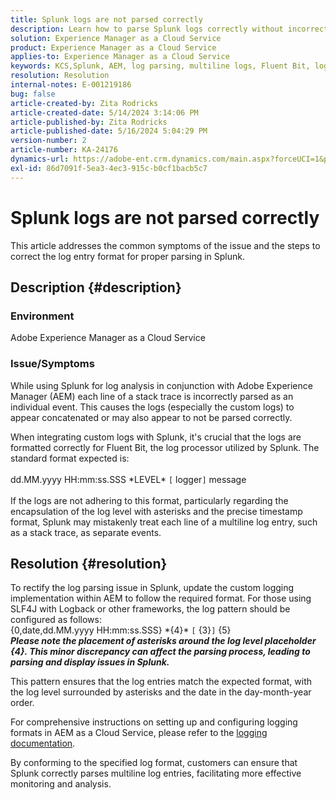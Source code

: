 ```yaml
---
title: Splunk logs are not parsed correctly
description: Learn how to parse Splunk logs correctly without incorrect custom log formats in Adobe Experience Manager as a Cloud Service.
solution: Experience Manager as a Cloud Service
product: Experience Manager as a Cloud Service
applies-to: Experience Manager as a Cloud Service
keywords: KCS,Splunk, AEM, log parsing, multiline logs, Fluent Bit, log format, stack trace, log configuration
resolution: Resolution
internal-notes: E-001219186
bug: false
article-created-by: Zita Rodricks
article-created-date: 5/14/2024 3:14:06 PM
article-published-by: Zita Rodricks
article-published-date: 5/16/2024 5:04:29 PM
version-number: 2
article-number: KA-24176
dynamics-url: https://adobe-ent.crm.dynamics.com/main.aspx?forceUCI=1&pagetype=entityrecord&etn=knowledgearticle&id=91f29598-0412-ef11-9f8a-6045bd03c412
exl-id: 86d7091f-5ea3-4ec3-915c-b0cf1bacb5c7
---
```

# Splunk logs are not parsed correctly


This article addresses the common symptoms of the issue and the steps to correct the log entry format for proper parsing in Splunk.

## Description {#description}


### <b>Environment</b>

Adobe Experience Manager as a Cloud Service



### <b>Issue/Symptoms</b>

While using Splunk for log analysis in conjunction with Adobe Experience Manager (AEM) each line of a stack trace is incorrectly parsed as an individual event. This causes the logs (especially the custom logs) to appear concatenated or may also appear to not be parsed correctly.

When integrating custom logs with Splunk, it's crucial that the logs are formatted correctly for Fluent Bit, the log processor utilized by Splunk. The standard format expected is:
<br><br>dd.MM.yyyy HH:mm:ss.SSS \*LEVEL\* `[` logger`]`  message<br><br>
If the logs are not adhering to this format, particularly regarding the encapsulation of the log level with asterisks and the precise timestamp format, Splunk may mistakenly treat each line of a multiline log entry, such as a stack trace, as separate events.


## Resolution {#resolution}


To rectify the log parsing issue in Splunk, update the custom logging implementation within AEM to follow the required format. For those using SLF4J with Logback or other frameworks, the log pattern should be configured as follows:
<br>{0,date,dd.MM.yyyy HH:mm:ss.SSS} \*{4}\* `[` {3}`]`  {5}<br>
<b>*Please note the placement of asterisks around the log level placeholder {4}. This minor discrepancy can affect the parsing process, leading to parsing and display issues in Splunk.</b>*

This pattern ensures that the log entries match the expected format, with the log level surrounded by asterisks and the date in the day-month-year order.

For comprehensive instructions on setting up and configuring logging formats in AEM as a Cloud Service, please refer to the [logging documentation](https://experienceleague.adobe.com/docs/experience-manager-cloud-service/content/implementing/developing/logging.html?lang=en).

By conforming to the specified log format, customers can ensure that Splunk correctly parses multiline log entries, facilitating more effective monitoring and analysis.
